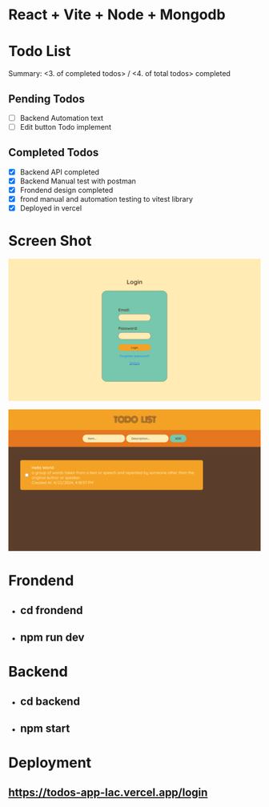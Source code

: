 # React + Vite + Node + Mongodb

# Todo List

Summary: <3. of completed todos> / <4. of total todos> completed

## Pending Todos

- [ ] Backend Automation text
- [ ] Edit button Todo implement

## Completed Todos

- [x] Backend API completed
- [x] Backend Manual test with postman
- [x] Frondend design completed
- [x] frond manual and automation testing to vitest library
- [x] Deployed in vercel

# Screen Shot

![Login](./image/Screenshot%202024-04-22%20164636.png)

![Home](./image/Screenshot%202024-04-22%20164822.png)

# Frondend

- ## cd frondend
- ## npm run dev

# Backend

- ## cd backend
- ## npm start

# Deployment

## https://todos-app-lac.vercel.app/login
